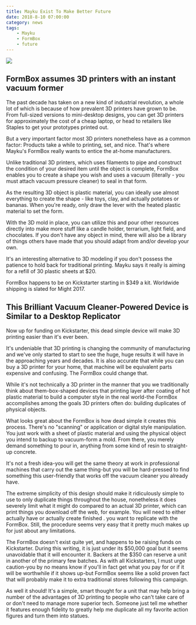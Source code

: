 ```yaml
---
title: Mayku Exist To Make Better Future
date: 2018-8-10 07:00:00
category: news
tags:
	- Mayku
	- FormBox
	- future
---
```


![](/images/8.jpg)

## FormBox assumes 3D printers with an instant vacuum former

The past decade has taken on a new kind of industrial revolution, a whole lot of which is because of how prevalent 3D printers have grown to be. From full-sized versions to mini-desktop designs, you can get 3D printers for approximately the cost of a cheap laptop, or head to retailers like Staples to get your prototypes printed out.

But a very important factor most 3D printers nonetheless have as a common factor: Products take a while to printing, set, and nice. That's where Mayku's FormBox really wants to entice the at-home manufacturers.

<!-- more -->

Unlike traditional 3D printers, which uses filaments to pipe and construct the condition of your desired item until the object is complete, FormBox enables you to create a shape you wish and uses a vacuum (literally - you must attach vacuum pressure cleaner) to seal in that form.

As the resulting 3D object is plastic material, you can ideally use almost everything to create the shape - like toys, clay, and actually potatoes or bananas. When you're ready, only draw the lever with the heated plastic material to set the form.

With the 3D mold in place, you can utilize this and pour other resources directly into make more stuff like a candle holder, terrarium, light field, and chocolates. If you don't have any object in mind, there will also be a library of things others have made that you should adapt from and/or develop your own.

It's an interesting alternative to 3D modeling if you don't possess the patience to hold back for traditional printing. Mayku says it really is aiming for a refill of 30 plastic sheets at $20.

FormBox happens to be on Kickstarter starting in $349 a kit. Worldwide shipping is slated for Might 2017.

## This Brilliant Vacuum Cleaner-Powered Device is Similar to a Desktop Replicator

Now up for funding on Kickstarter, this dead simple device will make 3D printing easier than it's ever been.

It's undeniable that 3D printing is changing the community of manufacturing and we've only started to start to see the huge, huge results it will have in the approaching years and decades. It is also accurate that while you can buy a 3D printer for your home, that machine will be equivalent parts expensive and confusing. The FormBox could change that. 

While it's not technically a 3D printer in the manner that you we traditionally think about them-box-shaped devices that printing layer after coating of hot plastic material to build a computer style in the real world-the FormBox accomplishes among the goals 3D printers often do: building duplicates of physical objects. 

What looks great about the FormBox is how dead simple it creates this process. There's no "scanning" or application or digital style manipulation. You just work with a sheet of plastic material and using the physical object you intend to backup to vacuum-form a mold. From there, you merely demand something to pour in, anything from some kind of resin to straight-up concrete. 

It's not a fresh idea-you will get the same theory at work in professional machines that carry out the same thing-but you will be hard-pressed to find something this user-friendly that works off the vacuum cleaner you already have.

The extreme simplicity of this design should make it ridiculously simple to use to only duplicate things throughout the house, nonetheless it does severely limit what it might do compared to an actual 3D printer, which can print things you download off the web, for example. You will need to either actually have or actually create finished . you want to replicate with the FormBox. Still, the procedure seems very easy that it pretty much makes up for just about any limitations. 

The FormBox doesn't exist quite yet, and happens to be raising funds on Kickstarter. During this writing, it is just under its $50,000 goal but it seems unavoidable that it will encounter it. Backers at the $350 can reserve a unit in another of the primary few batches. As with all Kickstarters, I must urge caution-you by no means know if you'll in fact get what you pay for or if it will be worthwhile if it shows up-but FormBox seems like a solid proven fact that will probably make it to extra traditional stores following this campaign. 

As well it should! It's a simple, smart thought for a unit that may help bring a number of the advantages of 3D printing to people who can't take care of or don't need to manage more superior tech. Someone just tell me whether it features enough fidelity to greatly help me duplicate all my favorite action figures and turn them into statues.